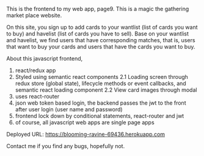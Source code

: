 This is the frontend to my web app, page9. This is a magic the gathering market place website.

On this site, you sign up to add cards to your wantlist (list of cards you want to buy) and havelist (list of cards you have to sell). Base on your wantlist and havelist, we find users that have corresponding matches, that is, users that want to buy your cards and users that have the cards you want to buy.

About this javascript frontend,

1. react/redux app
2. Styled using semantic react components
2.1 Loading screen through redux store (global state), lifecycle methods or event callbacks, and semantic react loading component
2.2 View card images through modal
3. uses react-router
4. json web token based login, the backend passes the jwt to the front after user login (user name and password)
5. frontend lock down by conditional statements, react-router and jwt
6. of course, all javascript web apps are single page apps

Deployed URL: https://blooming-ravine-69436.herokuapp.com

Contact me if you find any bugs, hopefully not.

